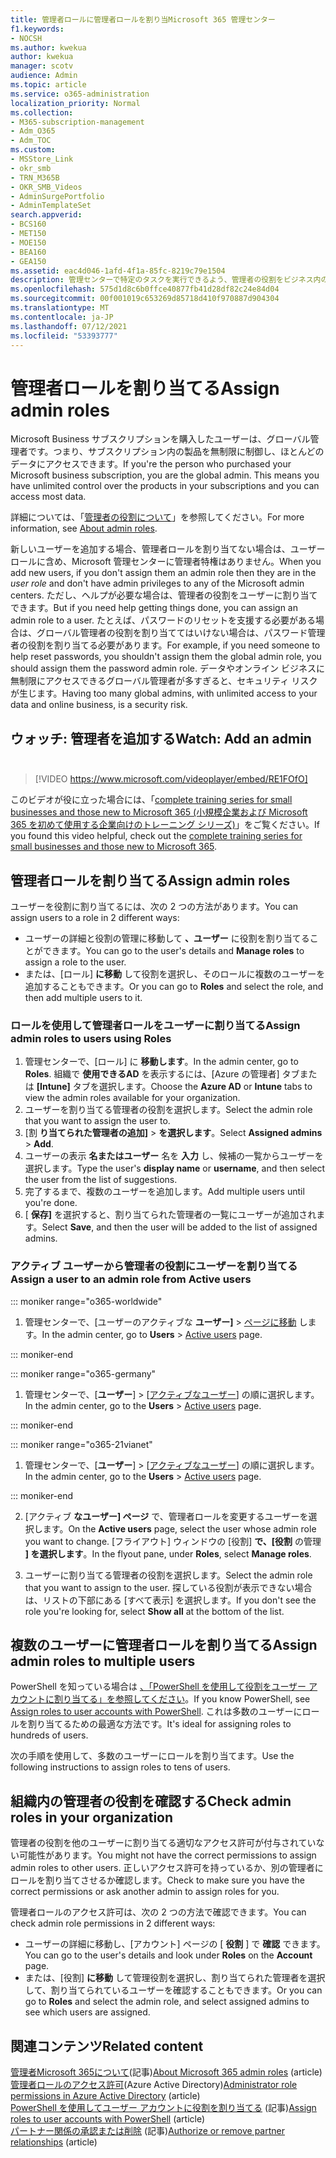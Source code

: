 ```yaml
---
title: 管理者ロールに管理者ロールを割り当Microsoft 365 管理センター
f1.keywords:
- NOCSH
ms.author: kwekua
author: kwekua
manager: scotv
audience: Admin
ms.topic: article
ms.service: o365-administration
localization_priority: Normal
ms.collection:
- M365-subscription-management
- Adm_O365
- Adm_TOC
ms.custom:
- MSStore_Link
- okr_smb
- TRN_M365B
- OKR_SMB_Videos
- AdminSurgePortfolio
- AdminTemplateSet
search.appverid:
- BCS160
- MET150
- MOE150
- BEA160
- GEA150
ms.assetid: eac4d046-1afd-4f1a-85fc-8219c79e1504
description: 管理センターで特定のタスクを実行できるよう、管理者の役割をビジネス内のユーザーまたは複数のユーザーに割り当てる方法について説明します。
ms.openlocfilehash: 575d1d8c6b0ffce40877fb41d28df82c24e84d04
ms.sourcegitcommit: 00f001019c653269d85718d410f970887d904304
ms.translationtype: MT
ms.contentlocale: ja-JP
ms.lasthandoff: 07/12/2021
ms.locfileid: "53393777"
---
```

# <a name="assign-admin-roles"></a><span data-ttu-id="488ec-103">管理者ロールを割り当てる</span><span class="sxs-lookup"><span data-stu-id="488ec-103">Assign admin roles</span></span>

<span data-ttu-id="488ec-104">Microsoft Business サブスクリプションを購入したユーザーは、グローバル管理者です。つまり、サブスクリプション内の製品を無制限に制御し、ほとんどのデータにアクセスできます。</span><span class="sxs-lookup"><span data-stu-id="488ec-104">If you're the person who purchased your Microsoft business subscription, you are the global admin. This means you have unlimited control over the products in your subscriptions and you can access most data.</span></span>

<span data-ttu-id="488ec-105">詳細については、「[管理者の役割について](about-admin-roles.md)」を参照してください。</span><span class="sxs-lookup"><span data-stu-id="488ec-105">For more information, see [About admin roles](about-admin-roles.md).</span></span>

<span data-ttu-id="488ec-106">新しいユーザーを追加する場合、管理者ロールを割り当てない場合は、ユーザーロールに含め、Microsoft 管理センターに管理者特権はありません。</span><span class="sxs-lookup"><span data-stu-id="488ec-106">When you add new users, if you don't assign them an admin role then they are in the *user role* and don't have admin privileges to any of the Microsoft admin centers.</span></span> <span data-ttu-id="488ec-107">ただし、ヘルプが必要な場合は、管理者の役割をユーザーに割り当てできます。</span><span class="sxs-lookup"><span data-stu-id="488ec-107">But if you need help getting things done, you can assign an admin role to a user.</span></span> <span data-ttu-id="488ec-108">たとえば、パスワードのリセットを支援する必要がある場合は、グローバル管理者の役割を割り当ててはいけない場合は、パスワード管理者の役割を割り当てる必要があります。</span><span class="sxs-lookup"><span data-stu-id="488ec-108">For example, if you need someone to help reset passwords, you shouldn't assign them the global admin role, you should assign them the password admin role.</span></span> <span data-ttu-id="488ec-109">データやオンライン ビジネスに無制限にアクセスできるグローバル管理者が多すぎると、セキュリティ リスクが生じます。</span><span class="sxs-lookup"><span data-stu-id="488ec-109">Having too many global admins, with unlimited access to your data and online business, is a security risk.</span></span>

## <a name="watch-add-an-adminbrbr"></a><span data-ttu-id="488ec-110">ウォッチ: 管理者を追加する</span><span class="sxs-lookup"><span data-stu-id="488ec-110">Watch: Add an admin</span></span><br><br>

> [!VIDEO https://www.microsoft.com/videoplayer/embed/RE1FOfO] 

<span data-ttu-id="488ec-111">このビデオが役に立った場合には、「[complete training series for small businesses and those new to Microsoft 365 (小規模企業および Microsoft 365 を初めて使用する企業向けのトレーニング シリーズ)](../../business-video/index.yml)」をご覧ください。</span><span class="sxs-lookup"><span data-stu-id="488ec-111">If you found this video helpful, check out the [complete training series for small businesses and those new to Microsoft 365](../../business-video/index.yml).</span></span>

## <a name="assign-admin-roles"></a><span data-ttu-id="488ec-112">管理者ロールを割り当てる</span><span class="sxs-lookup"><span data-stu-id="488ec-112">Assign admin roles</span></span> 

<span data-ttu-id="488ec-113">ユーザーを役割に割り当てるには、次の 2 つの方法があります。</span><span class="sxs-lookup"><span data-stu-id="488ec-113">You can assign users to a role in 2 different ways:</span></span>

- <span data-ttu-id="488ec-114">ユーザーの詳細と役割の管理に移動して **、ユーザー** に役割を割り当てることができます。</span><span class="sxs-lookup"><span data-stu-id="488ec-114">You can go to the user's details and **Manage roles** to assign a role to the user.</span></span>
- <span data-ttu-id="488ec-115">または、[ロール] **に移動** して役割を選択し、そのロールに複数のユーザーを追加することもできます。</span><span class="sxs-lookup"><span data-stu-id="488ec-115">Or you can go to **Roles** and select the role, and then add multiple users to it.</span></span>

### <a name="assign-admin-roles-to-users-using-roles"></a><span data-ttu-id="488ec-116">ロールを使用して管理者ロールをユーザーに割り当てる</span><span class="sxs-lookup"><span data-stu-id="488ec-116">Assign admin roles to users using Roles</span></span>

1. <span data-ttu-id="488ec-117">管理センターで、[ロール] に **移動します**。</span><span class="sxs-lookup"><span data-stu-id="488ec-117">In the admin center, go to **Roles**.</span></span> <span data-ttu-id="488ec-118">組織で **使用できるAD** を表示するには、[Azure の管理者] タブまたは **[Intune]** タブを選択します。</span><span class="sxs-lookup"><span data-stu-id="488ec-118">Choose the **Azure AD** or **Intune** tabs to view the admin roles available for your organization.</span></span>
2. <span data-ttu-id="488ec-119">ユーザーを割り当てる管理者の役割を選択します。</span><span class="sxs-lookup"><span data-stu-id="488ec-119">Select the admin role that you want to assign the user to.</span></span>
3. <span data-ttu-id="488ec-120">[割 **り当てられた管理者の追加]**  >  **を選択します**。</span><span class="sxs-lookup"><span data-stu-id="488ec-120">Select **Assigned admins** > **Add**.</span></span>
4. <span data-ttu-id="488ec-121">ユーザーの表示 **名またはユーザー** 名を **入力** し、候補の一覧からユーザーを選択します。</span><span class="sxs-lookup"><span data-stu-id="488ec-121">Type the user's **display name** or **username**, and then select the user from the list of suggestions.</span></span>
5. <span data-ttu-id="488ec-122">完了するまで、複数のユーザーを追加します。</span><span class="sxs-lookup"><span data-stu-id="488ec-122">Add multiple users until you're done.</span></span>
6. <span data-ttu-id="488ec-123">[ **保存]** を選択すると、割り当てられた管理者の一覧にユーザーが追加されます。</span><span class="sxs-lookup"><span data-stu-id="488ec-123">Select **Save**, and then the user will be added to the list of assigned admins.</span></span>

### <a name="assign-a-user-to-an-admin-role-from-active-users"></a><span data-ttu-id="488ec-124">アクティブ ユーザーから管理者の役割にユーザーを割り当てる</span><span class="sxs-lookup"><span data-stu-id="488ec-124">Assign a user to an admin role from Active users</span></span>

::: moniker range="o365-worldwide"

1. <span data-ttu-id="488ec-125">管理センターで、[ユーザーのアクティブな **ユーザー]** > [ページに移動](https://go.microsoft.com/fwlink/p/?linkid=834822) します。</span><span class="sxs-lookup"><span data-stu-id="488ec-125">In the admin center, go to **Users** > [Active users](https://go.microsoft.com/fwlink/p/?linkid=834822) page.</span></span>

::: moniker-end

::: moniker range="o365-germany"

1. <span data-ttu-id="488ec-126">管理センターで、[**ユーザー**] > [<a href="https://go.microsoft.com/fwlink/p/?linkid=847686" target="_blank">アクティブなユーザー</a>] の順に選択します。</span><span class="sxs-lookup"><span data-stu-id="488ec-126">In the admin center, go to the **Users** > <a href="https://go.microsoft.com/fwlink/p/?linkid=847686" target="_blank">Active users</a> page.</span></span>

::: moniker-end

::: moniker range="o365-21vianet"

1. <span data-ttu-id="488ec-127">管理センターで、[**ユーザー**] > [<a href="https://go.microsoft.com/fwlink/p/?linkid=850628" target="_blank">アクティブなユーザー</a>] の順に選択します。</span><span class="sxs-lookup"><span data-stu-id="488ec-127">In the admin center, go to the **Users** > <a href="https://go.microsoft.com/fwlink/p/?linkid=850628" target="_blank">Active users</a> page.</span></span>

::: moniker-end

2. <span data-ttu-id="488ec-128">[アクティブ **なユーザー] ページ** で、管理者ロールを変更するユーザーを選択します。</span><span class="sxs-lookup"><span data-stu-id="488ec-128">On the **Active users** page, select the user whose admin role you want to change.</span></span> <span data-ttu-id="488ec-129">[フライアウト] ウィンドウの [役割] **で、[役割** の管理 **] を選択します**。</span><span class="sxs-lookup"><span data-stu-id="488ec-129">In the flyout pane, under **Roles**, select **Manage roles**.</span></span>

3. <span data-ttu-id="488ec-130">ユーザーに割り当てる管理者の役割を選択します。</span><span class="sxs-lookup"><span data-stu-id="488ec-130">Select the admin role that you want to assign to the user.</span></span> <span data-ttu-id="488ec-131">探している役割が表示できない場合は、リストの下部にある [すべて表示] を選択します。</span><span class="sxs-lookup"><span data-stu-id="488ec-131">If you don't see the role you're looking for, select **Show all** at the bottom of the list.</span></span>

## <a name="assign-admin-roles-to-multiple-users"></a><span data-ttu-id="488ec-132">複数のユーザーに管理者ロールを割り当てる</span><span class="sxs-lookup"><span data-stu-id="488ec-132">Assign admin roles to multiple users</span></span>

<span data-ttu-id="488ec-133">PowerShell を知っている場合は [、「PowerShell を使用して役割をユーザー アカウントに割り当てる」を参照してください](../../enterprise/assign-roles-to-user-accounts-with-microsoft-365-powershell.md)。</span><span class="sxs-lookup"><span data-stu-id="488ec-133">If you know PowerShell, see [Assign roles to user accounts with PowerShell](../../enterprise/assign-roles-to-user-accounts-with-microsoft-365-powershell.md).</span></span> <span data-ttu-id="488ec-134">これは多数のユーザーにロールを割り当てるための最適な方法です。</span><span class="sxs-lookup"><span data-stu-id="488ec-134">It's ideal for assigning roles to hundreds of users.</span></span>
  
<span data-ttu-id="488ec-135">次の手順を使用して、多数のユーザーにロールを割り当てます。</span><span class="sxs-lookup"><span data-stu-id="488ec-135">Use the following instructions to assign roles to tens of users.</span></span>

## <a name="check-admin-roles-in-your-organization"></a><span data-ttu-id="488ec-136">組織内の管理者の役割を確認する</span><span class="sxs-lookup"><span data-stu-id="488ec-136">Check admin roles in your organization</span></span>

<span data-ttu-id="488ec-137">管理者の役割を他のユーザーに割り当てる適切なアクセス許可が付与されていない可能性があります。</span><span class="sxs-lookup"><span data-stu-id="488ec-137">You might not have the correct permissions to assign admin roles to other users.</span></span> <span data-ttu-id="488ec-138">正しいアクセス許可を持っているか、別の管理者にロールを割り当てさせるか確認します。</span><span class="sxs-lookup"><span data-stu-id="488ec-138">Check to make sure you have the correct permissions or ask another admin to assign roles for you.</span></span>

<span data-ttu-id="488ec-139">管理者ロールのアクセス許可は、次の 2 つの方法で確認できます。</span><span class="sxs-lookup"><span data-stu-id="488ec-139">You can check admin role permissions in 2 different ways:</span></span>

- <span data-ttu-id="488ec-140">ユーザーの詳細に移動し、[アカウント] ページの [ **役割** ] で **確認** できます。</span><span class="sxs-lookup"><span data-stu-id="488ec-140">You can go to the user's details and look under **Roles** on the **Account** page.</span></span>
- <span data-ttu-id="488ec-141">または、[役割] **に移動** して管理役割を選択し、割り当てられた管理者を選択して、割り当てられているユーザーを確認することもできます。</span><span class="sxs-lookup"><span data-stu-id="488ec-141">Or you can go to **Roles** and select the admin role, and select assigned admins to see which users are assigned.</span></span>

## <a name="related-content"></a><span data-ttu-id="488ec-142">関連コンテンツ</span><span class="sxs-lookup"><span data-stu-id="488ec-142">Related content</span></span>

<span data-ttu-id="488ec-143">[管理者Microsoft 365について](about-admin-roles.md)(記事)</span><span class="sxs-lookup"><span data-stu-id="488ec-143">[About Microsoft 365 admin roles](about-admin-roles.md) (article)</span></span>\
<span data-ttu-id="488ec-144">[管理者ロールのアクセス許可](/azure/active-directory/users-groups-roles/directory-assign-admin-roles#available-roles)(Azure Active Directory)</span><span class="sxs-lookup"><span data-stu-id="488ec-144">[Administrator role permissions in Azure Active Directory](/azure/active-directory/users-groups-roles/directory-assign-admin-roles#available-roles) (article)</span></span>\
<span data-ttu-id="488ec-145">[PowerShell を使用してユーザー アカウントに役割を割り当てる](../../enterprise/assign-roles-to-user-accounts-with-microsoft-365-powershell.md) (記事)</span><span class="sxs-lookup"><span data-stu-id="488ec-145">[Assign roles to user accounts with PowerShell](../../enterprise/assign-roles-to-user-accounts-with-microsoft-365-powershell.md) (article)</span></span>\
<span data-ttu-id="488ec-146">[パートナー関係の承認または削除](../misc/add-partner.md) (記事)</span><span class="sxs-lookup"><span data-stu-id="488ec-146">[Authorize or remove partner relationships](../misc/add-partner.md) (article)</span></span>